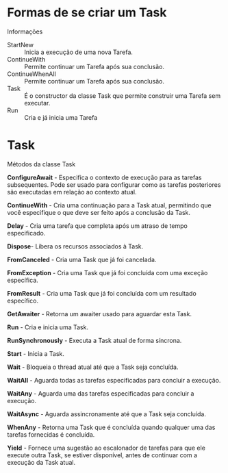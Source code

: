 # Formas de se criar um Task

Informações

<dl>
    <dt>StartNew</dt>
    <dd>Inicia a execução de uma nova Tarefa.</dd>
    <dt>ContinueWith</dt>
    <dd>Permite continuar um Tarefa após sua conclusão.</dd>
    <dt>ContinueWhenAll</dt>
    <dd>Permite continuar um Tarefa após sua conclusão.</dd>
    <dt>Task</dt>
    <dd>É o constructor da classe Task que permite construir uma Tarefa sem executar.</dd>
    <dt>Run</dt>
    <dd>Cria e já inicia uma Tarefa</dd>
</dl>

# Task

Métodos da classe Task

**ConfigureAwait** - Especifica o contexto de execução para as tarefas subsequentes. Pode ser usado para configurar como as tarefas posteriores são executadas em relação ao contexto atual.

**ContinueWith** - Cria uma continuação para a Task atual, permitindo que você especifique o que deve ser feito após a conclusão da Task.

**Delay** - Cria uma tarefa que completa após um atraso de tempo especificado.

**Dispose**- Libera os recursos associados à Task.

**FromCanceled** - Cria uma Task que já foi cancelada.

**FromException** - Cria uma Task que já foi concluída com uma exceção específica.

**FromResult** - Cria uma Task que já foi concluída com um resultado específico.

**GetAwaiter** - Retorna um awaiter usado para aguardar esta Task.

**Run** - Cria e inicia uma Task.

**RunSynchronously** - Executa a Task atual de forma síncrona.

**Start** - Inicia a Task.

**Wait** - Bloqueia o thread atual até que a Task seja concluída.

**WaitAll** - Aguarda todas as tarefas especificadas para concluir a execução.

**WaitAny** - Aguarda uma das tarefas especificadas para concluir a execução.

**WaitAsync** - Aguarda assincronamente até que a Task seja concluída.

**WhenAny** - Retorna uma Task que é concluída quando qualquer uma das tarefas fornecidas é concluída.

**Yield** - Fornece uma sugestão ao escalonador de tarefas para que ele execute outra Task, se estiver disponível, antes de continuar com a execução da Task atual.

